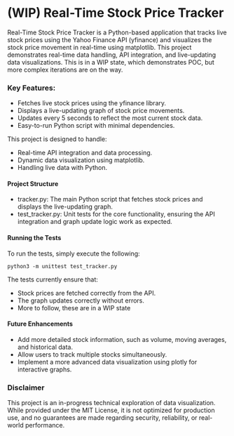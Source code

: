 # (WIP) Real-Time Stock Price Tracker

Real-Time Stock Price Tracker is a Python-based application that tracks live stock prices using the Yahoo Finance API (yfinance) and visualizes the stock price movement in real-time using matplotlib. 
This project demonstrates real-time data handling, API integration, and live-updating data visualizations. This is in a WIP state, which
demonstrates POC, but more complex iterations are on the way.

### Key Features:
- Fetches live stock prices using the yfinance library.
- Displays a live-updating graph of stock price movements.
- Updates every 5 seconds to reflect the most current stock data.
- Easy-to-run Python script with minimal dependencies.

This project is designed to handle:

- Real-time API integration and data processing.
- Dynamic data visualization using matplotlib.
- Handling live data with Python.


#### Project Structure
- tracker.py: The main Python script that fetches stock prices and displays the live-updating graph.
- test_tracker.py: Unit tests for the core functionality, ensuring the API integration and graph update logic work as expected.

#### Running the Tests
To run the tests, simply execute the following:
```
python3 -m unittest test_tracker.py
```
The tests currently ensure that:

- Stock prices are fetched correctly from the API.
- The graph updates correctly without errors.
- More to follow, these are in a WIP state

#### Future Enhancements
- Add more detailed stock information, such as volume, moving averages, and historical data.
- Allow users to track multiple stocks simultaneously.
- Implement a more advanced data visualization using plotly for interactive graphs.

### Disclaimer
This project is an in-progress technical exploration of data visualization. While provided under the MIT License, it is not optimized for production use, and no guarantees are made regarding security, reliability, or real-world performance.
